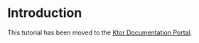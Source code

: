 # Introduction

This tutorial has been moved to the [Ktor Documentation Portal](https://ktor.io/docs/creating-http-apis.html).

